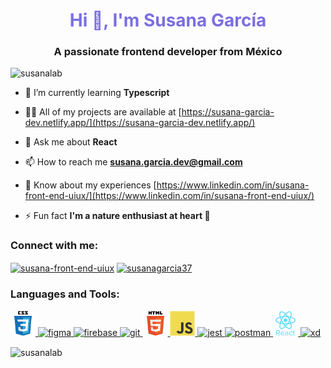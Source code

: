 <h1 align="center" style="color:#7A6FE0;">Hi 👋, I'm Susana García</h1>

<span align="center"  style="color:#7A6FE0;" ><h3 align="center">A passionate frontend developer from México</h3></span>

<p align="left"> <img src="https://komarev.com/ghpvc/?username=susanalab&label=Profile%20views&color=0e75b6&style=flat" alt="susanalab" /> </p>

- 🌱 I’m currently learning **Typescript**

- 👨‍💻 All of my projects are available at [https://susana-garcia-dev.netlify.app/](https://susana-garcia-dev.netlify.app/)

- 💬 Ask me about **React**

- 📫 How to reach me **susana.garcia.dev@gmail.com**

- 📄 Know about my experiences [https://www.linkedin.com/in/susana-front-end-uiux/](https://www.linkedin.com/in/susana-front-end-uiux/)

- ⚡ Fun fact **I'm a nature enthusiast at heart 🌿**

<h3 align="left">Connect with me:</h3>
<p align="left">
<a href="https://linkedin.com/in/susana-front-end-uiux" target="blank"><img align="center" src="https://raw.githubusercontent.com/rahuldkjain/github-profile-readme-generator/master/src/images/icons/Social/linked-in-alt.svg" alt="susana-front-end-uiux" height="30" width="40" /></a>
<a href="https://www.behance.net/susanagarcia37" target="blank"><img align="center" src="https://raw.githubusercontent.com/rahuldkjain/github-profile-readme-generator/master/src/images/icons/Social/behance.svg" alt="susanagarcia37" height="30" width="40" /></a>
</p>

<h3 align="left">Languages and Tools:</h3>
<p align="left"> <a href="https://www.w3schools.com/css/" target="_blank" rel="noreferrer"> <img src="https://raw.githubusercontent.com/devicons/devicon/master/icons/css3/css3-original-wordmark.svg" alt="css3" width="40" height="40"/> </a> <a href="https://www.figma.com/" target="_blank" rel="noreferrer"> <img src="https://www.vectorlogo.zone/logos/figma/figma-icon.svg" alt="figma" width="40" height="40"/> </a> <a href="https://firebase.google.com/" target="_blank" rel="noreferrer"> <img src="https://www.vectorlogo.zone/logos/firebase/firebase-icon.svg" alt="firebase" width="40" height="40"/> </a> <a href="https://git-scm.com/" target="_blank" rel="noreferrer"> <img src="https://www.vectorlogo.zone/logos/git-scm/git-scm-icon.svg" alt="git" width="40" height="40"/> </a> <a href="https://www.w3.org/html/" target="_blank" rel="noreferrer"> <img src="https://raw.githubusercontent.com/devicons/devicon/master/icons/html5/html5-original-wordmark.svg" alt="html5" width="40" height="40"/> </a> <a href="https://developer.mozilla.org/en-US/docs/Web/JavaScript" target="_blank" rel="noreferrer"> <img src="https://raw.githubusercontent.com/devicons/devicon/master/icons/javascript/javascript-original.svg" alt="javascript" width="40" height="40"/> </a> <a href="https://jestjs.io" target="_blank" rel="noreferrer"> <img src="https://www.vectorlogo.zone/logos/jestjsio/jestjsio-icon.svg" alt="jest" width="40" height="40"/> </a> <a href="https://postman.com" target="_blank" rel="noreferrer"> <img src="https://www.vectorlogo.zone/logos/getpostman/getpostman-icon.svg" alt="postman" width="40" height="40"/> </a> <a href="https://reactjs.org/" target="_blank" rel="noreferrer"> <img src="https://raw.githubusercontent.com/devicons/devicon/master/icons/react/react-original-wordmark.svg" alt="react" width="40" height="40"/> </a> <a href="https://www.adobe.com/products/xd.html" target="_blank" rel="noreferrer"> <img src="https://cdn.worldvectorlogo.com/logos/adobe-xd.svg" alt="xd" width="40" height="40"/> </a> </p>

<p><img align="center" src="https://github-readme-stats.vercel.app/api/top-langs?username=susanalab&show_icons=true&locale=en&layout=compact" alt="susanalab" /></p>
